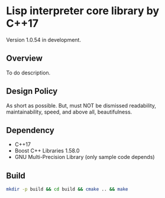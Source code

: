 # Lisp interpreter core library by C++17

Version 1.0.54 in development.

## Overview

To do description.

## Design Policy

As short as possible. But, must NOT be dismissed readability, maintainability, speed, and above all, beautifulness.

## Dependency

- C++17
- Boost C++ Libraries 1.58.0
- GNU Multi-Precision Library (only sample code depends)

## Build

``` sh
mkdir -p build && cd build && cmake .. && make
```

